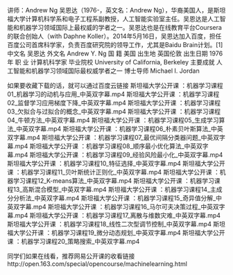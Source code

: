 讲师：Andrew Ng
      吴恩达（1976-，英文名：Andrew Ng），华裔美国人，是斯坦福大学计算机科学系和电子工程系副教授，人工智能实验室主任。吴恩达是人工智能和机器学习领域国际上最权威的学者之一。吴恩达也是在线教育平台Coursera的联合创始人（with Daphne Koller）。2014年5月16日，吴恩达加入百度，担任百度公司首席科学家，负责百度研究院的领导工作，尤其是Baidu Brain计划。[1] 
中文名    吴恩达 
外文名    Andrew Y. Ng 
国    籍    美国 
出生地    英国伦敦 
出生日期    1976年 
职    业    计算机科学家 
毕业院校    University of California, Berkeley 
主要成就    人工智能和机器学习领域国际最权威学者之一 
博士导师    Michael I. Jordan

如果要收藏下载的话，就可以通过百度云链接
斯坦福大学公开课 ：机器学习课程01_机器学习的动机与应用_中英双字幕.mp4
斯坦福大学公开课 ：机器学习课程02_监督学习应用梯度下降_中英双字幕.mp4
斯坦福大学公开课 ：机器学习课程03_欠拟合与过拟合的概念_中英双字幕.mp4
斯坦福大学公开课 ：机器学习课程04_牛顿方法_中英双字幕.mp4
斯坦福大学公开课 ：机器学习课程05_生成学习算法_中英双字幕.mp4
斯坦福大学公开课 ：机器学习课程06_朴素贝叶斯算法_中英双字幕.mp4
斯坦福大学公开课 ：机器学习课程07_最优间隔分类器问题_中英双字幕.mp4
斯坦福大学公开课 ：机器学习课程08_顺序最小优化算法_中英双字幕.mp4
斯坦福大学公开课 ：机器学习课程09_经验风险最小化_中英双字幕.mp4
斯坦福大学公开课 ：机器学习课程10_特征选择_中英双字幕.mp4
斯坦福大学公开课 ：机器学习课程11_贝叶斯统计正则化_中英双字幕.mp4
斯坦福大学公开课 ：机器学习课程12_K-means算法_中英双字幕.mp4
斯坦福大学公开课 ：机器学习课程13_高斯混合模型_中英双字幕.mp4
斯坦福大学公开课 ：机器学习课程14_主成分分析法_中英双字幕.mp4
斯坦福大学公开课 ：机器学习课程15_奇异值分解_中英双字幕.mp4
斯坦福大学公开课 ：机器学习课程16_马尔可夫决策过程_中英双字幕.mp4
斯坦福大学公开课 ：机器学习课程17_离散与维数灾难_中英双字幕.mp4
斯坦福大学公开课 ：机器学习课程18_线性二次型调节控制_中英双字幕.mp4
斯坦福大学公开课 ：机器学习课程19_微分动态规划_中英双字幕.mp4
斯坦福大学公开课 ：机器学习课程20_策略搜索_中英双字幕.mp4


同学们如果在线看，推荐网易公开课的收看链接http://open.163.com/special/opencourse/machinelearning.html
